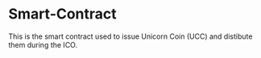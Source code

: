 # Smart-Contract
This is the smart contract used to issue Unicorn Coin (UCC) and distibute them during the ICO.
